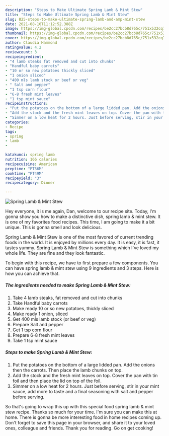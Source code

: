 ```yaml
---
description: "Steps to Make Ultimate Spring Lamb & Mint Stew"
title: "Steps to Make Ultimate Spring Lamb & Mint Stew"
slug: 825-steps-to-make-ultimate-spring-lamb-and-amp-mint-stew
date: 2021-08-10T11:12:52.388Z
image: https://img-global.cpcdn.com/recipes/be2cc27bcb8d765c/751x532cq70/spring-lamb-mint-stew-recipe-main-photo.jpg
thumbnail: https://img-global.cpcdn.com/recipes/be2cc27bcb8d765c/751x532cq70/spring-lamb-mint-stew-recipe-main-photo.jpg
cover: https://img-global.cpcdn.com/recipes/be2cc27bcb8d765c/751x532cq70/spring-lamb-mint-stew-recipe-main-photo.jpg
author: Claudia Hammond
ratingvalue: 4.2
reviewcount: 3
recipeingredient:
- "4 lamb steaks fat removed and cut into chunks"
- "Handful baby carrots"
- "10 or so new potatoes thickly sliced"
- "1 onion sliced"
- "400 mls lamb stock or beef or veg"
- " Salt and pepper"
- "1 tsp corn flour"
- "6-8 fresh mint leaves"
- "1 tsp mint sauce"
recipeinstructions:
- "Put the potatoes on the bottom of a large lidded pan. Add the onions then the carrots. Then place the lamb chunks on top."
- "Add the stock and the fresh mint leaves on top. Cover the pan with tin foil and then place the lid on top of the foil."
- "Simmer on a low heat for 2 hours. Just before serving, stir in your mint sauce, add more to taste and a final seasoning with salt and pepper before serving."
categories:
- Recipe
tags:
- spring
- lamb
- 

katakunci: spring lamb  
nutrition: 166 calories
recipecuisine: American
preptime: "PT36M"
cooktime: "PT49M"
recipeyield: "3"
recipecategory: Dinner

---
```



![Spring Lamb &amp; Mint Stew](https://img-global.cpcdn.com/recipes/be2cc27bcb8d765c/751x532cq70/spring-lamb-mint-stew-recipe-main-photo.jpg)

Hey everyone, it is me again, Dan, welcome to our recipe site. Today, I'm gonna show you how to make a distinctive dish, spring lamb &amp; mint stew. It is one of my favorites food recipes. This time, I am going to make it a bit unique. This is gonna smell and look delicious.



Spring Lamb &amp; Mint Stew is one of the most favored of current trending foods in the world. It is enjoyed by millions every day. It is easy, it is fast, it tastes yummy. Spring Lamb &amp; Mint Stew is something which I've loved my whole life. They are fine and they look fantastic.


To begin with this recipe, we have to first prepare a few components. You can have spring lamb &amp; mint stew using 9 ingredients and 3 steps. Here is how you can achieve that.

<!--inarticleads1-->

##### The ingredients needed to make Spring Lamb &amp; Mint Stew:

1. Take 4 lamb steaks, fat removed and cut into chunks
1. Take Handful baby carrots
1. Make ready 10 or so new potatoes, thickly sliced
1. Make ready 1 onion, sliced
1. Get 400 mls lamb stock (or beef or veg)
1. Prepare  Salt and pepper
1. Get 1 tsp corn flour
1. Prepare 6-8 fresh mint leaves
1. Take 1 tsp mint sauce




<!--inarticleads2-->

##### Steps to make Spring Lamb &amp; Mint Stew:

1. Put the potatoes on the bottom of a large lidded pan. Add the onions then the carrots. Then place the lamb chunks on top.
1. Add the stock and the fresh mint leaves on top. Cover the pan with tin foil and then place the lid on top of the foil.
1. Simmer on a low heat for 2 hours. Just before serving, stir in your mint sauce, add more to taste and a final seasoning with salt and pepper before serving.




So that's going to wrap this up with this special food spring lamb &amp; mint stew recipe. Thanks so much for your time. I'm sure you can make this at home. There is gonna be more interesting food in home recipes coming up. Don't forget to save this page in your browser, and share it to your loved ones, colleague and friends. Thank you for reading. Go on get cooking!
